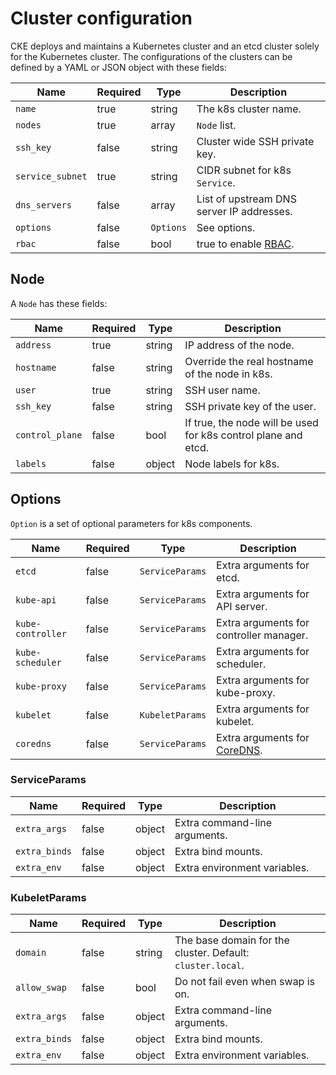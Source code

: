 Cluster configuration
=====================

CKE deploys and maintains a Kubernetes cluster and an etcd cluster solely for
the Kubernetes cluster.  The configurations of the clusters can be defined by
a YAML or JSON object with these fields:

Name            | Required | Type      | Description
--------------- | -------- | --------- | -----------
`name`          | true     | string    | The k8s cluster name.
`nodes`         | true     | array     | `Node` list.
`ssh_key`       | false    | string    | Cluster wide SSH private key.
`service_subnet`| true     | string    | CIDR subnet for k8s `Service`.
`dns_servers`   | false    | array     | List of upstream DNS server IP addresses.
`options`       | false    | `Options` | See options.
`rbac`          | false    | bool      | true to enable [RBAC][].

Node
----

A `Node` has these fields:

Name            | Required | Type   | Description
--------------- | -------- | ------ | -----------
`address`       | true     | string | IP address of the node.
`hostname`      | false    | string | Override the real hostname of the node in k8s.
`user`          | true     | string | SSH user name.
`ssh_key`       | false    | string | SSH private key of the user.
`control_plane` | false    | bool   | If true, the node will be used for k8s control plane and etcd.
`labels`        | false    | object | Node labels for k8s.

Options
-------

`Option` is a set of optional parameters for k8s components.

Name              | Required | Type            | Description
----------------- | -------- | --------------- | -----------
`etcd`            | false    | `ServiceParams` | Extra arguments for etcd.
`kube-api`        | false    | `ServiceParams` | Extra arguments for API server.
`kube-controller` | false    | `ServiceParams` | Extra arguments for controller manager.
`kube-scheduler`  | false    | `ServiceParams` | Extra arguments for scheduler.
`kube-proxy`      | false    | `ServiceParams` | Extra arguments for kube-proxy.
`kubelet`         | false    | `KubeletParams` | Extra arguments for kubelet.
`coredns`         | false    | `ServiceParams` | Extra arguments for [CoreDNS][].

### ServiceParams

Name              | Required | Type   | Description
----------------- | -------- | ------ | -----------
`extra_args`      | false    | object | Extra command-line arguments.
`extra_binds`     | false    | object | Extra bind mounts.
`extra_env`       | false    | object | Extra environment variables.

### KubeletParams

Name              | Required | Type   | Description
----------------- | -------- | ------ | -----------
`domain`          | false    | string | The base domain for the cluster.  Default: `cluster.local`.
`allow_swap`      | false    | bool   | Do not fail even when swap is on.
`extra_args`      | false    | object | Extra command-line arguments.
`extra_binds`     | false    | object | Extra bind mounts.
`extra_env`       | false    | object | Extra environment variables.

[CoreDNS]: https://github.com/coredns/coredns
[RBAC]: https://kubernetes.io/docs/reference/access-authn-authz/rbac/
